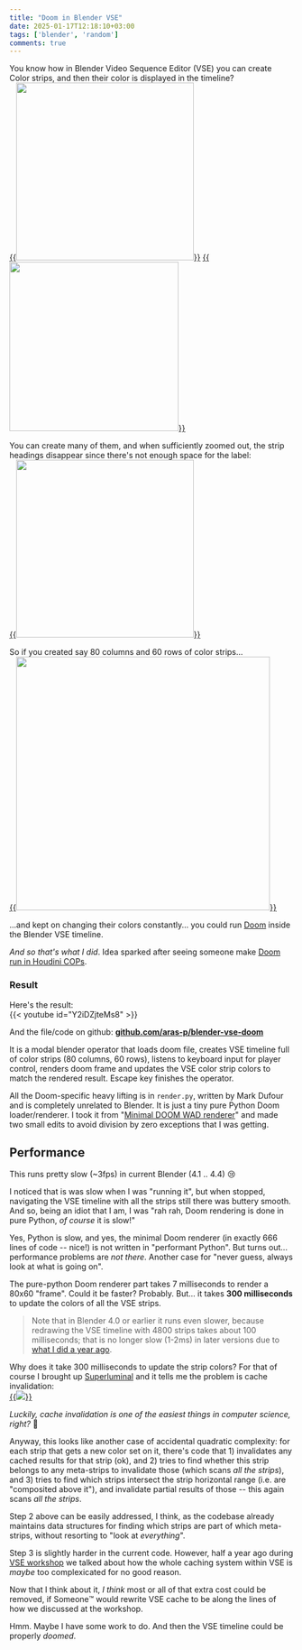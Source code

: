 ```yaml
---
title: "Doom in Blender VSE"
date: 2025-01-17T12:18:10+03:00
tags: ['blender', 'random']
comments: true
---
```


You know how in Blender Video Sequence Editor (VSE) you can create Color strips,
and then their color is displayed in the timeline? <br/>
[{{<img src="/img/blog/2025/doom-vse-color1.png" width="315px">}}](/img/blog/2025/doom-vse-color1.png)
[{{<img src="/img/blog/2025/doom-vse-color2.png" width="300px">}}](/img/blog/2025/doom-vse-color2.png)

You can create many of them, and when sufficiently zoomed out, the strip headings disappear since there's
not enough space for the label: <br/>
[{{<img src="/img/blog/2025/doom-vse-color3.png" width="315px">}}](/img/blog/2025/doom-vse-color3.png)

So if you created say 80 columns and 60 rows of color strips...<br/>
[{{<img src="/img/blog/2025/doom-vse-color4.png" width="450px">}}](/img/blog/2025/doom-vse-color4.png)

...and kept on changing their colors constantly... you could run
[Doom](https://en.wikipedia.org/wiki/Doom_(1993_video_game)) inside the Blender VSE timeline.

*And so that's what I did*. Idea sparked after seeing someone make
[Doom run in Houdini COPs](https://www.youtube.com/watch?v=ufDxjXLeodw).

### Result

Here's the result: <br/>
{{< youtube id="Y2iDZjteMs8" >}}

And the file/code on github:
[**github.com/aras-p/blender-vse-doom**](https://github.com/aras-p/blender-vse-doom)

It is a modal blender operator that loads doom file, creates
VSE timeline full of color strips (80 columns, 60 rows), listens to
keyboard input for player control, renders doom frame and updates the
VSE color strip colors to match the rendered result. Escape key finishes
the operator.

All the Doom-specific heavy lifting is in `render.py`, written by
Mark Dufour and is completely unrelated to Blender. It is just a tiny
pure Python Doom loader/renderer. I took it from
"[Minimal DOOM WAD renderer](https://github.com/shedskin/shedskin/blob/6c30bbe617/examples/doom/render.py)"
and made two small edits to avoid division by zero exceptions that I was getting.


## Performance

This runs pretty slow (~3fps) in current Blender (4.1 .. 4.4) 😢

I noticed that is was slow when I was "running it", but when stopped, navigating the VSE
timeline with all the strips still there was buttery smooth. And so, being an idiot that I am,
I was "rah rah, Doom rendering is done in pure Python, *of course* it is slow!"

Yes, Python is slow, and yes, the minimal Doom renderer (in exactly 666 lines of code -- nice!)
is not written in "performant Python". But turns out... performance problems are *not there*.
Another case for "never guess, always look at what is going on".

The pure-python Doom renderer part takes 7 milliseconds to render a 80x60 "frame". Could it be
faster? Probably. But... it takes **300 milliseconds** to update the colors of all the VSE strips.

> Note that in Blender 4.0 or earlier it runs even slower, because redrawing the
> VSE timeline with 4800 strips takes about 100 milliseconds; that is no longer slow
> (1-2ms) in later versions due to [what I did a year ago](blog/2024/02/06/I-accidentally-Blender-VSE/).

Why does it take 300 milliseconds to update the strip colors? For that of course
I brought up [Superluminal](https://superluminal.eu/) and it tells me the problem is cache
invalidation: <br/>
[{{<img src="/img/blog/2025/doom-vse-profile.png">}}](/img/blog/2025/doom-vse-profile.png)

*Luckily, cache invalidation is one of the easiest things in computer science, right?* 🧌

Anyway, this looks like another case of accidental quadratic complexity: for each strip that gets
a new color set on it, there's code that 1) invalidates any cached results for that strip (ok), and
2) tries to find whether this strip belongs to any meta-strips to invalidate those
(which scans *all the strips*), and 3) tries to find which strips intersect the strip horizontal range
(i.e. are "composited above it"), and invalidate partial results of those -- this again scans
*all the strips*.

Step 2 above can be easily addressed, I think, as the codebase already maintains data structures for
finding which strips are part of which meta-strips, without resorting to "look at *everything*".

Step 3 is slightly harder in the current code. However, half a year ago during
[VSE workshop](https://code.blender.org/2024/08/vse-workshop-august-2024/) we talked about how the
whole caching system within VSE is *maybe* too complexicated for no good reason.

Now that I think about it, *I think* most or all of that extra cost could be removed, if
Someone™️ would rewrite VSE cache to be along the lines of how we discussed at the workshop.

Hmm. Maybe I have some work to do. And then the VSE timeline could be properly *doomed*.

